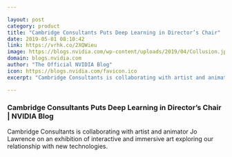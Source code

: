 ```yaml
---

layout: post
category: product
title: "Cambridge Consultants Puts Deep Learning in Director’s Chair"
date: 2019-05-01 08:10:42
link: https://vrhk.co/2XQWieu
image: https://blogs.nvidia.com/wp-content/uploads/2019/04/Collusion.jpg
domain: blogs.nvidia.com
author: "The Official NVIDIA Blog"
icon: https://blogs.nvidia.com/favicon.ico
excerpt: "Cambridge Consultants is collaborating with artist and animator Jo Lawrence on an exhibition of interactive and immersive art exploring our relationship with new technologies."

---
```


### Cambridge Consultants Puts Deep Learning in Director’s Chair | NVIDIA Blog

Cambridge Consultants is collaborating with artist and animator Jo Lawrence on an exhibition of interactive and immersive art exploring our relationship with new technologies.